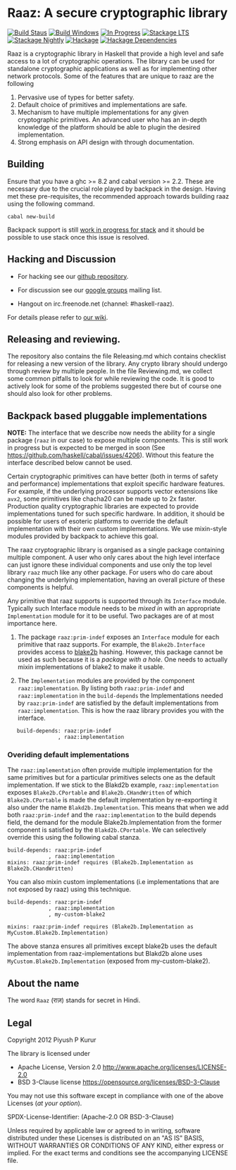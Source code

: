 Raaz: A secure cryptographic library
====================================

[![Build Staus][travis-status]][travis-raaz]
[![Build Windows][appveyor-status]][appveyor-raaz]
[![In Progress][waffle-inprogress]][waffle-raaz]
[![Stackage LTS][stackage-lts-raaz-badge]][stackage-lts-raaz]
[![Stackage Nightly][stackage-nightly-raaz-badge]][stackage-nightly-raaz]
[![Hackage][hackage-badge]][hackage]
[![Hackage Dependencies][hackage-deps-badge]][hackage-deps]

Raaz is a cryptographic library in Haskell that provide a high level
and safe access to a lot of cryptographic operations. The library can
be used for standalone cryptographic applications as well as for
implementing other network protocols. Some of the features that are
unique to raaz are the following

1. Pervasive use of types for better safety.
2. Default choice of primitives and implementations are safe.
3. Mechanism to have multiple implementations for any given
   cryptographic primitives. An advanced user who has an in-depth
   knowledge of the platform should be able to plugin the desired
   implementation.
4. Strong emphasis on API design with through documentation.

Building
--------

Ensure that you have a ghc >= 8.2 and cabal version >= 2.2. These are
necessary due to the crucial role played by backpack in the design.
Having met these pre-requisites, the recommended approach towards
building raaz using the following command.

    cabal new-build

Backpack support is still [work in progress for stack][stack-backpack]
and it should be possible to use stack once this issue is resolved.

Hacking and Discussion
----------------------

* For hacking see our [github repository][repo].

* For discussion see our [google groups][emailgroups] mailing list.

* Hangout on irc.freenode.net (channel: #haskell-raaz).

For details please refer to [our wiki][wiki].

## Releasing and reviewing.

The repository also contains the file Releasing.md which contains
checklist for releasing a new version of the library. Any crypto
library should undergo through review by multiple people. In the file
Reviewing.md, we collect some common pitfalls to look for while
reviewing the code. It is good to actively look for some of the
problems suggested there but of course one should also look for other
problems.

Backpack based pluggable implementations
----------------------------------------

**NOTE:** The interface that we describe now needs the ability for a
single package (`raaz` in our case) to expose multiple
components. This is still work in progress but is expected to be
merged in soon (See
<https://github.com/haskell/cabal/issues/4206>). Without this feature
the interface described below cannot be used.

Certain cryptographic primitives can have better (both in terms of
safety and performance) implementations that exploit specific hardware
features. For example, if the underlying processor supports vector
extensions like `avx2`, some primitives like chacha20 can be made up
to 2x faster. Production quality cryptographic libraries are expected
to provide implementations tuned for such specific hardware. In
addition, it should be possible for users of esoteric platforms to
override the default implementation with their own custom
implementations. We use mixin-style modules provided by backpack to
achieve this goal.

The raaz cryptographic library is organised as a single package
containing multiple component. A user who only cares about the high
level interface can just ignore these individual components and use
only the top level library `raaz` much like any other package. For
users who do care about changing the underlying implementation, having
an overall picture of these components is helpful.

Any primitive that raaz supports is supported through its `Interface`
module. Typically such Interface module needs to be _mixed in_ with an
appropriate `Implementation` module for it to be useful. Two packages
are of at most importance here.

1. The package `raaz:prim-indef` exposes an `Interface` module for
   each primitive that raaz supports. For example, the
   `Blake2b.Interface` provides access to [blake2b][blake2] hashing.
   However, this package cannot be used as such because it is a
   _package with a hole_. One needs to actually mixin implementations
   of blake2 to make it usable.

2. The `Implementation` modules are provided by the component
   `raaz:implementation`. By listing both `raaz:prim-indef` and
   `raaz:implementation` in the `build-depends` the Implementations
   needed by `raaz:prim-indef` are satisfied by the default
   implementations from `raaz:implementation`. This is how the raaz
   library provides you with the interface.

```
   build-depends: raaz:prim-indef
                , raaz:implementation

```

### Overiding default implementations

The `raaz:implementation` often provide multiple implementation for
the same primitives but for a particular primitives selects one as the
default implementation. If we stick to the Blakd2b example,
`raaz:implementation` exposes `Blake2b.CPortable` and
`Blake2b.CHandWritten` of which `Blake2b.CPortable` is made the
default implementation by re-exporting it also under the name
`Blakd2b.Implementation`. This means that when we add both
`raaz:prim-indef` and the `raaz:implementation` to the build depends
field, the demand for the module Blake2b.Implementation from the
former component is satisfied by the `Blakd2b.CPortable`. We can selectively override this
using the following cabal stanza.


```
build-depends: raaz:prim-indef
             , raaz:implementation
mixins: raaz:prim-indef requires (Blake2b.Implementation as Blake2b.CHandWritten)
```

You can also mixin custom implementations (i.e implementations that
are not exposed by raaz) using this technique.


```
build-depends: raaz:prim-indef
             , raaz:implementation
             , my-custom-blake2

mixins: raaz:prim-indef requires (Blake2b.Implementation as MyCustom.Blake2b.Implementation)

```

The above stanza ensures all primitives except blake2b uses the
default implementation from raaz-implementations but Blakd2b alone
uses `MyCustom.Blake2b.Implementation` (exposed from
my-custom-blake2).


About the name
--------------

The word `Raaz` (&#x0930;&#x093E;&#x095B;) stands for secret in Hindi.


Legal
-----

Copyright 2012 Piyush P Kurur

The library is licensed under

* Apache License, Version 2.0
  <http://www.apache.org/licenses/LICENSE-2.0>
* BSD 3-Clause license
  <https://opensource.org/licenses/BSD-3-Clause>

You may not use this software except in compliance with one of the
above Licenses (*at your option*).

SPDX-License-Identifier: (Apache-2.0 OR  BSD-3-Clause)

Unless required by applicable law or agreed to in writing, software
distributed under these Licenses is distributed on an "AS IS" BASIS,
WITHOUT WARRANTIES OR CONDITIONS OF ANY KIND, either express or
implied. For the exact terms and conditions see the accompanying
LICENSE file.


[wiki]: <https://github.com/raaz-crypto/raaz/wiki> "Raaz Wiki"
[repo]: <https://github.com/raaz-crypto/raaz> "Raaz on github"
[blake2]: <https://blake2.net/> "Blake2 hash function"
[emailgroups]: <https://groups.google.com/forum/#!forum/hraaz> "Raaz on Google groups"
[waffle-raaz]:   <https://waffle.io/raaz-crypto/raaz>
[waffle-inprogress]: <https://badge.waffle.io/raaz-crypto/raaz.svg?label=waffle%3Ain%20progress&title=In%20Progress>
[travis-status]: <https://secure.travis-ci.org/raaz-crypto/raaz.png> "Build status"
[travis-raaz]: <https://travis-ci.org/raaz-crypto/raaz>
[stackage-lts-raaz]: <https://www.stackage.org/lts/package/raaz>
[stackage-nightly-raaz]: <https://www.stackage.org/nightly/package/raaz>

[stackage-lts-raaz-badge]: <https://www.stackage.org/package/raaz/badge/lts>
[stackage-nightly-raaz-badge]: <https://www.stackage.org/package/raaz/badge/nightly>

[hackage]:       <https://hackage.haskell.org/package/raaz>
[hackage-badge]: <https://img.shields.io/hackage/v/raaz.svg>
[hackage-deps-badge]: <https://img.shields.io/hackage-deps/v/raaz.svg>
[hackage-deps]: <https://packdeps.haskellers.com/feed?needle=raaz>
[appveyor-status]: <https://ci.appveyor.com/api/projects/status/github/raaz-crypto/raaz?branch=master&svg=true>
[appveyor-raaz]: <https://ci.appveyor.com/project/raaz-crypto/raaz>
[stack-backpack]: <https://github.com/commercialhaskell/stack/issues/2540>
